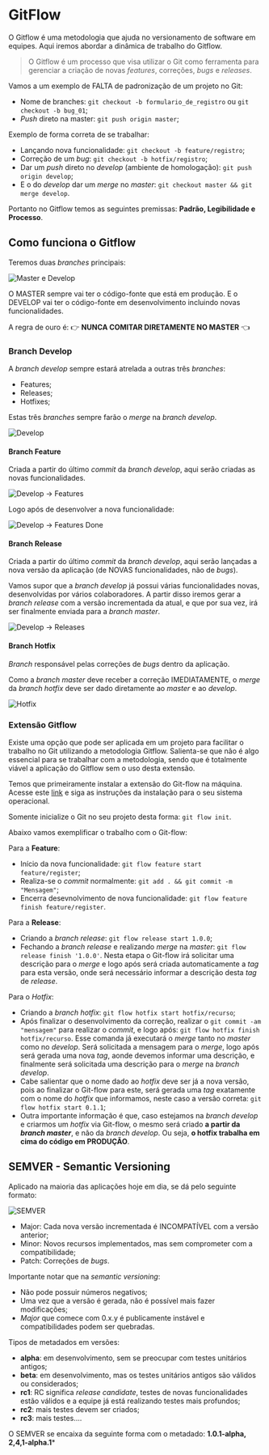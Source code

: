 # GitFlow

O Gitflow é uma metodologia que ajuda no versionamento de software em equipes. Aqui iremos abordar a dinâmica de trabalho do Gitflow.

> O Gitflow é um processo que visa utilizar o Git como ferramenta para gerenciar a criação de novas *features*, correções, *bugs* e *releases*.

Vamos a um exemplo de FALTA de padronização de um projeto no Git:

- Nome de branches: `git checkout -b formulario_de_registro` ou `git checkout -b bug_01`;
- *Push* direto na master: `git push origin master`;

Exemplo de forma correta de se trabalhar:

- Lançando nova funcionalidade: `git checkout -b feature/registro`;
- Correção de um *bug*: `git checkout -b hotfix/registro`;
- Dar um *push* direto no *develop* (ambiente de homologação): `git push origin develop`;
- E o do *develop* dar um *merge* no *master*: `git checkout master && git merge develop`.

Portanto no Gitflow temos as seguintes premissas: **Padrão, Legibilidade e Processo**.

## Como funciona o Gitflow

Teremos duas *branches* principais:

![Master e Develop](git-branches.png)

O MASTER sempre vai ter o código-fonte que está em produção. E o DEVELOP vai ter o código-fonte em desenvolvimento incluindo novas funcionalidades.

A regra de ouro é: 👉 **NUNCA COMITAR DIRETAMENTE NO MASTER** 👈

### Branch Develop

A *branch develop* sempre estará atrelada a outras três *branches*:
- Features;
- Releases;
- Hotfixes;

Estas três *branches* sempre farão o *merge* na *branch develop*.

![Develop](develop.png)

#### Branch Feature

Criada a partir do último *commit* da *branch develop*, aqui serão criadas as novas funcionalidades.

![Develop -> Features](develop-features.png)

Logo após de desenvolver a nova funcionalidade:

![Develop -> Features Done](develop-features-done.png)

#### Branch Release

Criada a partir do último *commit* da *branch develop*, aqui serão lançadas a nova versão da aplicação (de NOVAS funcionalidades, não de *bugs*).

Vamos supor que a *branch develop* já possui várias funcionalidades novas, desenvolvidas por vários colaboradores. A partir disso iremos gerar a *branch release* com a versão incrementada da atual, e que por sua vez, irá ser finalmente enviada para a *branch master*.

![Develop -> Releases](develop-releases.png)

#### Branch Hotfix

*Branch* responsável pelas correções de *bugs* dentro da aplicação.

Como a *branch master* deve receber a correção IMEDIATAMENTE, o *merge* da *branch hotfix* deve ser dado diretamente ao *master* e ao *develop*.

![Hotfix](hotfix.png)

### Extensão Gitflow

Existe uma opção que pode ser aplicada em um projeto para facilitar o trabalho no Git utilizando a metodologia Gitflow. Salienta-se que não é algo essencial para se trabalhar com a metodologia, sendo que é totalmente viável a aplicação do Gitflow sem o uso desta extensão.

Temos que primeiramente instalar a extensão do Git-flow na máquina. Acesse este [link](https://github.com/nvie/gitflow/wiki/Installation) e siga as instruções da instalação para o seu sistema operacional.

Somente inicialize o Git no seu projeto desta forma: `git flow init`.

Abaixo vamos exemplificar o trabalho com o Git-flow:

Para a **Feature**:
- Início da nova funcionalidade: `git flow feature start feature/register`;
- Realiza-se o *commit* normalmente: `git add . && git commit -m "Mensagem"`;
- Encerra desevnolvimento de nova funcionalidade: `git flow feature finish feature/register`.

Para a **Release**:
- Criando a *branch release*: `git flow release start 1.0.0`;
- Fechando a *branch release* e realizando *merge* na *master*: `git flow release finish '1.0.0'`. Nesta etapa o Git-flow irá solicitar uma descrição para o *merge* e logo após será criada automaticamente a *tag* para esta versão, onde será necessário informar a descrição desta *tag* de *release*.

Para o *Hotfix*:
- Criando a *branch hotfix*: `git flow hotfix start hotfix/recurso`;
- Após finalizar o desenvolvimento da correção, realizar o `git commit -am "mensagem"` para realizar o *commit*, e logo após: `git flow hotfix finish hotfix/recurso`. Esse comanda já executará o *merge* tanto no *master* como no *develop*. Será solicitada a mensagem para o *merge*, logo após será gerada uma nova *tag*, aonde devemos informar uma descrição, e finalmente será solicitada uma descrição para o *merge* na *branch develop*.
- Cabe salientar que o nome dado ao *hotfix* deve ser já a nova versão, pois ao finalizar o Git-flow para este, será gerada uma *tag* exatamente com o nome do *hotfix* que informamos, neste caso a versão correta: `git flow hotfix start 0.1.1`;
- Outra importante informação é que, caso estejamos na *branch develop* e criarmos um *hotfix* via Git-flow, o mesmo será criado **a partir da _branch master_**, e não da *branch develop*. Ou seja, **o hotfix trabalha em cima do código em PRODUÇÃO**.

## SEMVER - Semantic Versioning

Aplicado na maioria das aplicações hoje em dia, se dá pelo seguinte formato:

![SEMVER](semver.png)

- Major: Cada nova versão incrementada é INCOMPATÍVEL com a versão anterior;
- Minor: Novos recursos implementados, mas sem comprometer com a compatibilidade;
- Patch: Correções de *bugs*.

Importante notar que na *semantic versioning*:

- Não pode possuir números negativos;
- Uma vez que a versão é gerada, não é possível mais fazer modificações;
- *Major* que comece com 0.x.y é publicamente instável e compatibilidades podem ser quebradas.

Tipos de metadados em versões:

- **alpha**: em desenvolvimento, sem se preocupar com testes unitários antigos;
- **beta**: em desenvolvimento, mas os testes unitários antigos são válidos ou considerados;
- **rc1**: RC significa *release candidate*, testes de novas funcionalidades estão válidos e a equipe já está realizando testes mais profundos;
- **rc2**: mais testes devem ser criados;
- **rc3**: mais testes....

O SEMVER se encaixa da seguinte forma com o metadado: **1.0.1-alpha, 2,4,1-alpha.1***